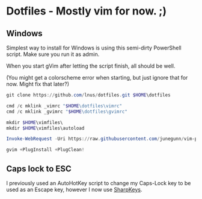 # Dotfiles - Mostly vim for now. ;)

## Windows

Simplest way to install for Windows is using this semi-dirty PowerShell script. Make sure you run it as admin.

When you start gVim after letting the script finish, all should be well. 

(You might get a colorscheme error when starting, but just ignore that for now. Might fix that later?)

```powershell
git clone https://github.com/lnus/dotfiles.git $HOME\dotfiles

cmd /c mklink _vimrc "$HOME\dotfiles\vimrc"
cmd /c mklink _gvimrc "$HOME\dotfiles\gvimrc"

mkdir $HOME\vimfiles\
mkdir $HOME\vimfiles\autoload

Invoke-WebRequest -Uri https://raw.githubusercontent.com/junegunn/vim-plug/master/plug.vim -OutFile "$HOME\vimfiles\autoload\plug.vim"

gvim +PlugInstall +PlugClean!
```

## Caps lock to ESC

I previously used an AutoHotKey script to change my Caps-Lock key to be used as an Escape key, however I now use [SharpKeys](https://github.com/randyrants/sharpkeys).
